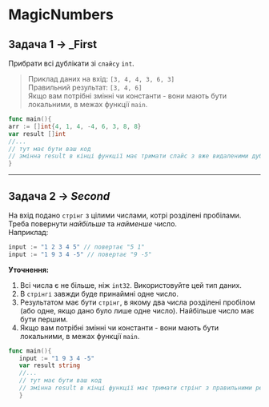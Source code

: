 # MagicNumbers

## Задача 1  &rarr; _First
Прибрати всі дублікати зі `слайсу` `int`.
>Приклад даних на вхід: `[3, 4, 4, 3, 6, 3]`   
Правильний результат: `[3, 4, 6]`   
Якщо вам потрібні змінні чи константи - вони мають бути локальними, в межах функції `main`.
```go
func main(){
arr := []int{4, 1, 4, -4, 6, 3, 8, 8}
var result []int
//...
// тут має бути ваш код
// змінна result в кінці функції має тримати слайс з вже видаленими дублікатами відповідно до правил
}
```
---
## Задача 2 &rarr; _Second_
На вхід подано `стрінг` з цілими числами, котрі розділені пробілами.
Треба повернути _найбільше_ та _найменше_ число.\
Наприклад:
```go
input := "1 2 3 4 5" // повертає "5 1"
input := "1 9 3 4 -5" // повертає "9 -5"
```

__Уточнення:__

1. Всі числа є не більше, ніж `int32`. Використовуйте цей тип даних.
2. В `стрінгі` завжди буде принаймні одне число.
3. Результатом має бути `стрінг`, в якому два числа розділені пробілом (або одне, якщо дано було лише одне
   число). Найбільше число має бути першим.
4. Якщо вам потрібні змінні чи константи - вони мають бути локальними, в межах функції `main`.
```go
func main(){
   input := "1 9 3 4 -5"
   var result string
   //...
   // тут має бути ваш код
   // змінна result в кінці функції має тримати стрінг з правильними результатами, згідно до умови задачі
   }
```
